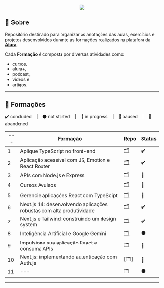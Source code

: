 <p align="center">
  <img src="https://cursos.alura.com.br/assets/images/logos/logo-alura.svg">
</p>

## 📌 Sobre
Repositório destinado para organizar as anotações das aulas, exercícios e projetos desenvolvidos durante as formações realizados na platafora da **[Alura](https://www.alura.com.br/planos-cursos-online)**.

Cada **Formação** é composta por diversas atividades como: 
  - cursos, 
  - alura+, 
  - podcast, 
  - videos e 
  - artigos.

---

## 📘 Formações
<p>
  ✔️ concluded &nbsp;&nbsp;&nbsp;|&nbsp;&nbsp;&nbsp;
  ⚫ not started &nbsp;&nbsp;&nbsp;|&nbsp;&nbsp;&nbsp;
  🔵 in progress &nbsp;&nbsp;&nbsp;|&nbsp;&nbsp;&nbsp;
  🔶 paused &nbsp;&nbsp;&nbsp;|&nbsp;&nbsp;&nbsp;
  🔴 abandoned 
</p>

| --- | Formação | Repo | Status |
| --- | --- | --- | --- |
| 1 | Aplique TypeScript no front-end | [🗂️](./Aplique_TypeScript_no_front-end/) | ✔️ |
| 2 | Aplicação acessível com JS, Emotion e React Router | [🗂️](./Criando_uma_aplicacao_acessivel_com_JavaScript_Emotion_React_Router/) | ✔️ |
| 3 | APIs com Node.js e Express | [🗂️](./APIs_com_NodeJS_e_Express/) | 🔵 |
| 4 | Cursos Avulsos | [🗂️](./Cursos_Avulsos/) | 🔵 |
| 5 | Gerencie aplicações React com TypeScipt | [🗂️](./Gerencie_Aplicacoes_React_Com_TS/) | 🔵 |
| 6 | Next.js 14: desenvolvendo aplicações robustas com alta produtividade | [🗂️](./Nextjs_14_desenvolvendo_aplicacoes_robustas_com_alta_produtividade/) | ✔️ |
| 7 | Next.js e Tailwind: construindo um design system | [🗂️](./Nextjs_Tailwind_Construindo_Um_Design_System/) | ✔️ |
| 8 | Inteligência Artificial e Google Gemini | [🗂️](./Inteligencia_Artificial_%20Google_Gemini/) | ⚫ |
| 9 | Impulsione sua aplicação React e consuma APIs | [🗂️](./Impulsione_aplicacao_React_Consuma_API/) | 🔵 |
| 10 | Next.js: implementando autenticação com Auth.js | [🗂️] | 🔵 |
| 11 | --- | 🗂️ | ⚫ |

---
